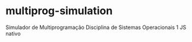 # multiprog-simulation
Simulador de Multiprogramação
Disciplina de Sistemas Operacionais 1
JS nativo
